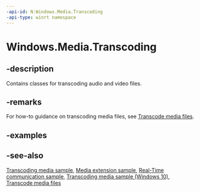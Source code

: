 ```yaml
---
-api-id: N:Windows.Media.Transcoding
-api-type: winrt namespace
---
```


# Windows.Media.Transcoding

## -description

Contains classes for transcoding audio and video files.

## -remarks

For how-to guidance on transcoding media files, see [Transcode media files](https://msdn.microsoft.com/windows/uwp/audio-video-camera/transcode-media-files).

## -examples

## -see-also

[Transcoding media sample](http://go.microsoft.com/fwlink/p/?linkid=242136), [Media extension sample](http://go.microsoft.com/fwlink/p/?linkid=241427), [Real-Time communication sample](http://go.microsoft.com/fwlink/p/?linkid=245973), [Transcoding media sample (Windows 10)](http://go.microsoft.com/fwlink/p/?LinkId=620569), [Transcode media files](https://msdn.microsoft.com/windows/uwp/audio-video-camera/transcode-media-files)